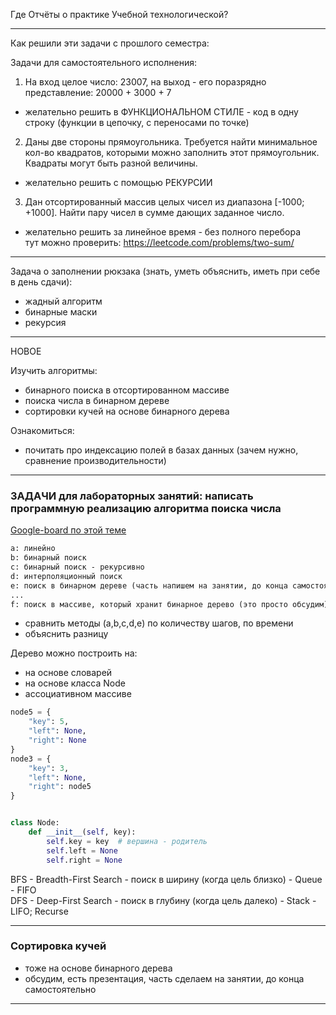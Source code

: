 Где Отчёты о практике Учебной технологической?  

---  

Как решили эти задачи с прошлого семестра:  

Задачи для самостоятельного исполнения:  

1) На вход целое число: 23007, на выход - его поразрядно представление: 20000 + 3000 + 7  
-  желательно решить в ФУНКЦИОНАЛЬНОМ СТИЛЕ - код в одну строку (функции в цепочку, с переносами по точке)  

2) Даны две стороны прямоугольника. Требуется найти минимальное кол-во квадратов, которыми можно заполнить этот прямоугольник. Квадраты могут быть разной величины.  
- желательно решить с помощью РЕКУРСИИ  

3) Дан отсортированный массив целых чисел из диапазона [-1000; +1000]. Найти пару чисел в сумме дающих заданное число.  
- желательно решить за линейное время - без полного перебора  
тут можно проверить: https://leetcode.com/problems/two-sum/  

---  

Задача о заполнении рюкзака (знать, уметь объяснить, иметь при себе в день сдачи):  

- жадный алгоритм  
- бинарные маски  
- рекурсия  

---  

НОВОЕ  

Изучить алгоритмы:  

- бинарного поиска в отсортированном массиве  
- поиска числа в бинарном дереве  
- сортировки кучей на основе бинарного дерева  

Ознакомиться:  

- почитать про индексацию полей в базах данных (зачем нужно, сравнение производительности)  

---  

### ЗАДАЧИ для лабораторных занятий: написать программную реализацию алгоритма поиска числа  

[Google-board по этой теме](https://jamboard.google.com/d/1vtwRSDglO_TcvXbpGJEq9rlKMU_sOyvbBmXsc76kkY8/edit?usp=sharing)  

```txt
a: линейно 
b: бинарный поиск
c: бинарный поиск - рекурсивно
d: интерполяционный поиск
e: поиск в бинарном дереве (часть напишем на занятии, до конца самостоятельно)
... 
f: поиск в массиве, который хранит бинарное дерево (это просто обсудим)
```

- сравнить методы (a,b,c,d,e) по количеству шагов, по времени  
- объяснить разницу  

Дерево можно построить на:  

- на основе словарей  
- на основе класса Node  
- ассоциативном массиве  

```py
node5 = {
    "key": 5,
    "left": None,
    "right": None
}
node3 = {
    "key": 3,
    "left": None,
    "right": node5
}


class Node:
    def __init__(self, key):
        self.key = key  # вершина - родитель
        self.left = None
        self.right = None
```

BFS - Breadth-First Search - поиск в ширину (когда цель близко) - Queue - FIFO  
DFS - Deep-First Search - поиск в глубину (когда цель далеко) - Stack - LIFO; Recurse  

---  

###  Сортировка кучей

- тоже на основе бинарного дерева  
- обсудим, есть презентация, часть сделаем на занятии, до конца самостоятельно  

---  
